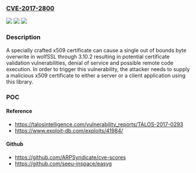 ### [CVE-2017-2800](https://cve.mitre.org/cgi-bin/cvename.cgi?name=CVE-2017-2800)
![](https://img.shields.io/static/v1?label=Product&message=wolfSSL&color=blue)
![](https://img.shields.io/static/v1?label=Version&message=3.10.2%20&color=brightgreen)
![](https://img.shields.io/static/v1?label=Vulnerability&message=validation%20vulnerabilities&color=brightgreen)

### Description

A specially crafted x509 certificate can cause a single out of bounds byte overwrite in wolfSSL through 3.10.2 resulting in potential certificate validation vulnerabilities, denial of service and possible remote code execution. In order to trigger this vulnerability, the attacker needs to supply a malicious x509 certificate to either a server or a client application using this library.

### POC

#### Reference
- https://talosintelligence.com/vulnerability_reports/TALOS-2017-0293
- https://www.exploit-db.com/exploits/41984/

#### Github
- https://github.com/ARPSyndicate/cve-scores
- https://github.com/seeu-inspace/easyg

